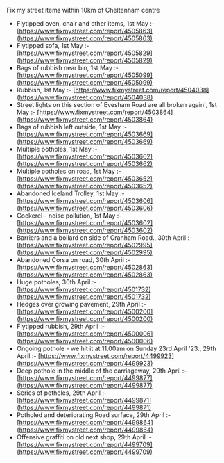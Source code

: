 Fix my street items within 10km of Cheltenham centre

<!-- fix_marker starts -->

- Flytipped oven, chair and other items, 1st May :- [https://www.fixmystreet.com/report/4505863](https://www.fixmystreet.com/report/4505863)
- Flytipped sofa, 1st May :- [https://www.fixmystreet.com/report/4505829](https://www.fixmystreet.com/report/4505829)
- Bags of rubbish near bin, 1st May :- [https://www.fixmystreet.com/report/4505099](https://www.fixmystreet.com/report/4505099)
- Rubbish, 1st May :- [https://www.fixmystreet.com/report/4504038](https://www.fixmystreet.com/report/4504038)
- Street lights on this section of Evesham Road are all broken again!, 1st May :- [https://www.fixmystreet.com/report/4503864](https://www.fixmystreet.com/report/4503864)
- Bags of rubbish left outside, 1st May :- [https://www.fixmystreet.com/report/4503669](https://www.fixmystreet.com/report/4503669)
- Multiple potholes, 1st May :- [https://www.fixmystreet.com/report/4503662](https://www.fixmystreet.com/report/4503662)
- Multiple potholes on road, 1st May :- [https://www.fixmystreet.com/report/4503652](https://www.fixmystreet.com/report/4503652)
- Abandoned Iceland Trolley, 1st May :- [https://www.fixmystreet.com/report/4503606](https://www.fixmystreet.com/report/4503606)
- Cockerel - noise pollution, 1st May :- [https://www.fixmystreet.com/report/4503602](https://www.fixmystreet.com/report/4503602)
- Barriers and a bollard on side of Cranham Road., 30th April :- [https://www.fixmystreet.com/report/4502995](https://www.fixmystreet.com/report/4502995)
- Abandoned Corsa on road, 30th April :- [https://www.fixmystreet.com/report/4502863](https://www.fixmystreet.com/report/4502863)
- Huge potholes, 30th April :- [https://www.fixmystreet.com/report/4501732](https://www.fixmystreet.com/report/4501732)
- Hedges over growing pavement, 29th April :- [https://www.fixmystreet.com/report/4500200](https://www.fixmystreet.com/report/4500200)
- Flytipped rubbish, 29th April :- [https://www.fixmystreet.com/report/4500006](https://www.fixmystreet.com/report/4500006)
- Ongoing pothole - we hit it at 11.00am on Sunday 23rd April '23., 29th April :- [https://www.fixmystreet.com/report/4499923](https://www.fixmystreet.com/report/4499923)
- Deep pothole in the middle of the carriageway, 29th April :- [https://www.fixmystreet.com/report/4499877](https://www.fixmystreet.com/report/4499877)
- Series of potholes, 29th April :- [https://www.fixmystreet.com/report/4499871](https://www.fixmystreet.com/report/4499871)
- Potholed and deteriorating Road surface, 29th April :- [https://www.fixmystreet.com/report/4499864](https://www.fixmystreet.com/report/4499864)
- Offensive graffiti on old next shop, 29th April :- [https://www.fixmystreet.com/report/4499709](https://www.fixmystreet.com/report/4499709)

<!-- fix_marker ends -->